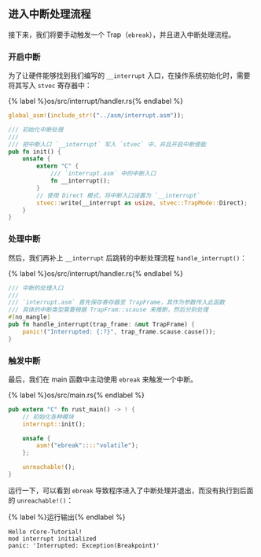## 进入中断处理流程

接下来，我们将要手动触发一个 Trap（`ebreak`），并且进入中断处理流程。

### 开启中断

为了让硬件能够找到我们编写的 `__interrupt` 入口，在操作系统初始化时，需要将其写入 `stvec` 寄存器中：

{% label %}os/src/interrupt/handler.rs{% endlabel %}
```rust
global_asm!(include_str!("../asm/interrupt.asm"));

/// 初始化中断处理
/// 
/// 把中断入口 `__interrupt` 写入 `stvec` 中，并且开启中断使能
pub fn init() {
    unsafe {
        extern "C" {
            /// `interrupt.asm` 中的中断入口
            fn __interrupt();
        }
        // 使用 Direct 模式，将中断入口设置为 `__interrupt`
        stvec::write(__interrupt as usize, stvec::TrapMode::Direct);
    }
}
```

### 处理中断

然后，我们再补上 `__interrupt` 后跳转的中断处理流程 `handle_interrupt()`：

{% label %}os/src/interrupt/handler.rs{% endlabel %}
```rust
/// 中断的处理入口
/// 
/// `interrupt.asm` 首先保存寄存器至 TrapFrame，其作为参数传入此函数  
/// 具体的中断类型需要根据 TrapFram::scause 来推断，然后分别处理
#[no_mangle]
pub fn handle_interrupt(trap_frame: &mut TrapFrame) {
    panic!("Interrupted: {:?}", trap_frame.scause.cause());
}
```

### 触发中断

最后，我们在 main 函数中主动使用 `ebreak` 来触发一个中断。

{% label %}os/src/main.rs{% endlabel %}
```rust
pub extern "C" fn rust_main() -> ! {
    // 初始化各种模块
    interrupt::init();

    unsafe {
        asm!("ebreak"::::"volatile");
    };

    unreachable!();
}
```

运行一下，可以看到 `ebreak` 导致程序进入了中断处理并退出，而没有执行到后面的 `unreachable!()`：

{% label %}运行输出{% endlabel %}
```
Hello rCore-Tutorial!
mod interrupt initialized
panic: 'Interrupted: Exception(Breakpoint)'
```